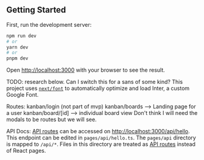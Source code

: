## Getting Started

First, run the development server:

```bash
npm run dev
# or
yarn dev
# or
pnpm dev
```

Open [http://localhost:3000](http://localhost:3000) with your browser to see the result.

TODO: research below. Can I switch this for a sans of some kind?
This project uses [`next/font`](https://nextjs.org/docs/basic-features/font-optimization) to automatically optimize and load Inter, a custom Google Font.




Routes:
kanban/login (not part of mvp)
kanban/boards --> Landing page for a user
kanban/board/[id] --> individual board view
Don't think I will need the modals to be routes but we will see.









API Docs:
[API routes](https://nextjs.org/docs/api-routes/introduction) can be accessed on [http://localhost:3000/api/hello](http://localhost:3000/api/hello). This endpoint can be edited in `pages/api/hello.ts`.
The `pages/api` directory is mapped to `/api/*`. Files in this directory are treated as [API routes](https://nextjs.org/docs/api-routes/introduction) instead of React pages.
